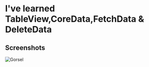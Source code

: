 
# I've learned TableView,CoreData,FetchData & DeleteData 


## Screenshots
![Gorsel](https://github.com/Furkansarip/iOS-Swift-Projects/blob/main/ArtBook/Screenshots/main.png)

